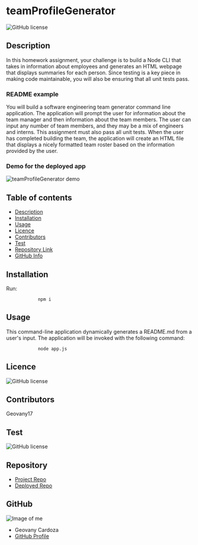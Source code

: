 # teamProfileGenerator

![GitHub license](https://img.shields.io/badge/license-MIT-blue.svg)

## Description 

 In this homework assignment, your challenge is to build a Node CLI that takes in information about employees and generates an HTML webpage that displays summaries for each person. Since testing is a key piece in making code maintainable, you will also be ensuring that all unit tests pass.
### README example

You will build a software engineering team generator command line application. The application will prompt the user for information about the team manager and then information about the team members. The user can input any number of team members, and they may be a mix of engineers and interns. This assignment must also pass all unit tests. When the user has completed building the team, the application will create an HTML file that displays a nicely formatted team roster based on the information provided by the user. 
  
  ### Demo for the deployed app



![teamProfileGenerator demo](https://github.com/Geovany17/weatherApp/blob/master/assets/)


## Table of contents

- [Description](#Description)
- [Installation](#Installation)
- [Usage](#Usage)
- [Licence](#Licence)
- [Contributors](#Contributors)
- [Test](#Test)
- [Repository Link](#Repository)
- [GitHub Info](#GitHub) 


## Installation
Run:

                npm i

## Usage

This command-line application dynamically generates a README.md from a user's input. The application will be invoked with the following command:

                node app.js


## Licence

![GitHub license](https://img.shields.io/badge/license-MIT-blue.svg)

## Contributors
   Geovany17
   
   ## Test

![GitHub license](https://img.shields.io/badge/test-100%25-success)

## Repository

- [Project Repo](https://github.com/Geovany17/teamProfileGenerator/blob/master/README.md)
- [Deployed Repo]()

## GitHub

![Image of me](https://avatars2.githubusercontent.com/u/25460090?s=400&u=951d128f9dd08e8e44d2c32812736a3ba3b4ecfa&v=47)
- Geovany Cardoza
- [GitHub Profile](https://github.com/Geovany17)


